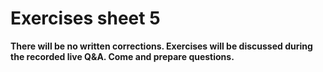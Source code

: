 # Exercises sheet 5

**There will be no written corrections. Exercises will be discussed during the recorded live Q&A. Come and prepare questions.**
